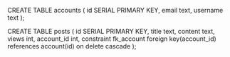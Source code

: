 CREATE TABLE accounts (
  id SERIAL PRIMARY KEY,
  email text,
  username text
);


CREATE TABLE posts (
  id SERIAL PRIMARY KEY,
  title text,
  content text,
  views int,
    account_id int,
  constraint fk_account foreign key(account_id)
    references account(id)
    on delete cascade
);